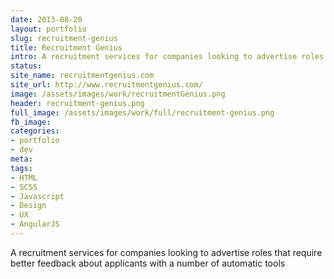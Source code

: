 ```yaml
---
date: 2013-08-20
layout: portfolio
slug: recruitment-genius
title: Recruitment Genius
intro: A recruitment services for companies looking to advertise roles that require better feedback about applicants with a number of automatic tools
status:
site_name: recruitmentgenius.com
site_url: http://www.recruitmentgenius.com/
image: /assets/images/work/recruitmentGenius.png
header: recruitment-genius.png
full_image: /assets/images/work/full/recruitment-genius.png
fb_image:
categories:
- portfolio
- dev
meta:
tags:
- HTML
- SCSS
- Javascript
- Design
- UX
- AngularJS
---
```


A recruitment services for companies looking to advertise roles that require better feedback about applicants with a number of automatic tools